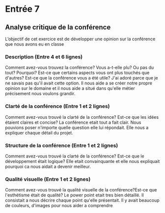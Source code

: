 # Entrée 7
## Analyse critique de la conférence

L’objectif de cet exercice est de développer une opinion sur la conférence que nous avons eu en classe

### Description (Entre 4 et 6 lignes)
Comment avez-vous trouvez la conférence? Vous a-t-elle plu? Ou pas du tout? Pourquoi? Est-ce que certains aspects vous ont plus touchés que d'autres? Est-ce que la conférence vous a été utile?
J'ai adoré parce que je ne savais pas qu'il avait cette option. Il nous aide a se créer notre propre opinion sur le domaine et 
il nous aide a situé dans qu'elle métier précisement nous voulons grandir.

### Clarté de la conférence (Entre 1 et 2 lignes)
Comment avez-vous trouvé la clarté de la conférence? Est-ce que les idées étaient claires et concise?
La conférence etait tout a fait clair. Nous pouvions poser n'importe quelle question elle lui répondait.
Elle nous a expliquer chaque détail du projet. 

### Structure de la conférence (Entre 1 et 2 lignes)
Comment avez-vous trouvé la clarté de la conférence? Est-ce que le développement était logique?
Elle etait convainquante et elle nous expliquait pourquoi ca nous aidait a devenir meilleur.

### Qualité visuelle (Entre 1 et 2 lignes)
Comment avez-vous trouvé la qualité visuelle de la conférence?Est-ce que l'esthétisme était de qualité?
Le power point etait tres bien détaillé. Il consistait a nous décrire chaque point qu'elle présentait. Il y avait beaucoup de couleurs, d'images pour nous aider a comprendre


